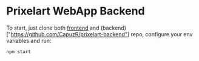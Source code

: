 # Prixelart WebApp Backend

To start, just clone both [frontend]("https://github.com/CapuzR/prixelart-frontend") and (backend)["https://github.com/CapuzR/prixelart-backend"] repo, configure your env variables and run:

```bash
npm start
```
